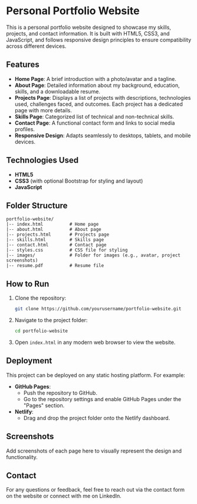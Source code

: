 # Personal Portfolio Website

This is a personal portfolio website designed to showcase my skills, projects, and contact information. It is built with HTML5, CSS3, and JavaScript, and follows responsive design principles to ensure compatibility across different devices.

## Features

- **Home Page**: A brief introduction with a photo/avatar and a tagline.
- **About Page**: Detailed information about my background, education, skills, and a downloadable resume.
- **Projects Page**: Displays a list of projects with descriptions, technologies used, challenges faced, and outcomes. Each project has a dedicated page with more details.
- **Skills Page**: Categorized list of technical and non-technical skills.
- **Contact Page**: A functional contact form and links to social media profiles.
- **Responsive Design**: Adapts seamlessly to desktops, tablets, and mobile devices.

## Technologies Used

- **HTML5**
- **CSS3** (with optional Bootstrap for styling and layout)
- **JavaScript**

## Folder Structure

```
portfolio-website/
|-- index.html          # Home page
|-- about.html          # About page
|-- projects.html       # Projects page
|-- skills.html         # Skills page
|-- contact.html        # Contact page
|-- styles.css          # CSS file for styling
|-- images/             # Folder for images (e.g., avatar, project screenshots)
|-- resume.pdf          # Resume file
```

## How to Run

1. Clone the repository:
   ```bash
   git clone https://github.com/yourusername/portfolio-website.git
   ```
2. Navigate to the project folder:
   ```bash
   cd portfolio-website
   ```
3. Open `index.html` in any modern web browser to view the website.

## Deployment

This project can be deployed on any static hosting platform. For example:

- **GitHub Pages**:
  - Push the repository to GitHub.
  - Go to the repository settings and enable GitHub Pages under the "Pages" section.
- **Netlify**:
  - Drag and drop the project folder onto the Netlify dashboard.

## Screenshots

Add screenshots of each page here to visually represent the design and functionality.

## Contact

For any questions or feedback, feel free to reach out via the contact form on the website or connect with me on LinkedIn.
